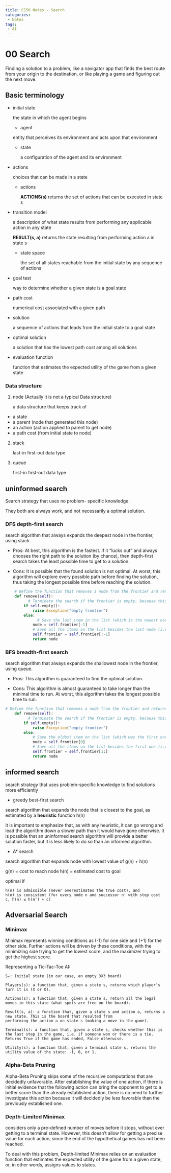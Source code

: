 ```yaml
---
title: CS50 Notes - Search
categories:
 - Notes
tags:
 - AI
---
```


# 00 Search

Finding a solution to a problem, like a navigator app that finds the best route from your origin to the destination, or like playing a game and figuring out the next move.

## Basic terminology

- initial state

  the state in which the agent begins
  
    - agent 

    entity that perceives its environment and acts upon that environment

  - state

    a configuration of the agent and its environment

- actions

  choices that can be made in a state

  - actions

    __ACTIONS(s)__ returns the set of actions that can be executed in state s

- transition model

  a description of what state results from performing any applicable action in any state

  __RESULT(s, a)__ returns the state resulting from performing action a in state s

  - state space

    the set of all states reachable from the initial state by any sequence of actions

- goal test

  way to determine whether a given state is a goal state

- path cost
  
  numerical cost associated with a given path


- solution

  a sequence of actions that leads from the initial state to a goal state

- optimal solution

  a solution that has the lowest path cost among all solutions

- evaluation function

  function that estimates the expected utility of the game from a given state

### Data structure

1. node (Actually it is not a typical Data structure)

    a data structure that keeps track of
  - a state
  - a parent (node that generated this node)
  - an action (action applied to parent to get node)
  - a path cost (from initial state to node)

2. stack

    last-in first-out data type

3. queue

    first-in first-out data type

## uninformed search

Search strategy that uses no problem- specific knowledge.

They both are always work, and not necessarily a optimal solution.

### DFS depth-first search
  
search algorithm that always expands the deepest node in the frontier, using stack.

- Pros:
At best, this algorithm is the fastest. If it “lucks out” and always chooses the right path to the solution (by chance), then depth-first search takes the least possible time to get to a solution.

- Cons:
It is possible that the found solution is not optimal.
At worst, this algorithm will explore every possible path before finding the solution, thus taking the longest possible time before reaching the solution.


```python
    # Define the function that removes a node from the frontier and returns it.
    def remove(self):
    	  # Terminate the search if the frontier is empty, because this means that there is no solution.
        if self.empty():
            raise Exception("empty frontier")
        else:
        	  # Save the last item in the list (which is the newest node added)
            node = self.frontier[-1]
            # Save all the items on the list besides the last node (i.e. removing the last node)
            self.frontier = self.frontier[:-1]
            return node
```


### BFS breadth-first search

search algorithm that always expands the shallowest node in the frontier, using queue.

- Pros:
This algorithm is guaranteed to find the optimal solution.

- Cons:
This algorithm is almost guaranteed to take longer than the minimal time to run.
At worst, this algorithm takes the longest possible time to run.

```python
# Define the function that removes a node from the frontier and returns it.
    def remove(self):
    	  # Terminate the search if the frontier is empty, because this means that there is no solution.
        if self.empty():
            raise Exception("empty frontier")
        else:
            # Save the oldest item on the list (which was the first one to be added)
            node = self.frontier[0]
            # Save all the items on the list besides the first one (i.e. removing the first node)
            self.frontier = self.frontier[1:]
            return node
```

## informed search

search strategy that uses problem-specific knowledge to find solutions more efficiently

- greedy best-first search

search algorithm that expands the node that is closest to the goal, as estimated by a __heuristic__ function h(n)

It is important to emphasize that, as with any heuristic, it can go wrong and lead the algorithm down a slower path than it would have gone otherwise. It is possible that an uninformed search algorithm will provide a better solution faster, but it is less likely to do so than an informed algorithm.

- A* search

search algorithm that expands node with lowest value of g(n) + h(n)

g(n) = cost to reach node h(n) = estimated cost to goal

optimal if

    h(n) is admissible (never overestimates the true cost), and
    h(n) is consistent (for every node n and successor n' with step cost c, h(n) ≤ h(n') + c)

## Adversarial Search

### Minimax

Minimax represents winning conditions as (-1) for one side and (+1) for the other side. Further actions will be driven by these conditions, with the minimizing side trying to get the lowest score, and the maximizer trying to get the highest score.

Representing a Tic-Tac-Toe AI:

    S₀: Initial state (in our case, an empty 3X3 board)
    
    Players(s): a function that, given a state s, returns which player’s turn it is (X or O).
    
    Actions(s): a function that, given a state s, return all the legal moves in this state (what spots are free on the board).
    
    Result(s, a): a function that, given a state s and action a, returns a new state. This is the board that resulted from 
    performing the action a on state s (making a move in the game).
    
    Terminal(s): a function that, given a state s, checks whether this is the last step in the game, i.e. if someone won or there is a tie. Returns True if the game has ended, False otherwise.
    
    Utility(s): a function that, given a terminal state s, returns the utility value of the state: -1, 0, or 1.


### Alpha-Beta Pruning

Alpha-Beta Pruning skips some of the recursive computations that are decidedly unfavorable. After establishing the value of one action, if there is initial evidence that the following action can bring the opponent to get to a better score than the already established action, there is no need to further investigate this action because it will decidedly be less favorable than the previously established one.

### Depth-Limited Minimax

considers only a pre-defined number of moves before it stops, without ever getting to a terminal state. However, this doesn’t allow for getting a precise value for each action, since the end of the hypothetical games has not been reached. 

To deal with this problem, Depth-limited Minimax relies on an evaluation function that estimates the expected utility of the game from a given state, or, in other words, assigns values to states.


